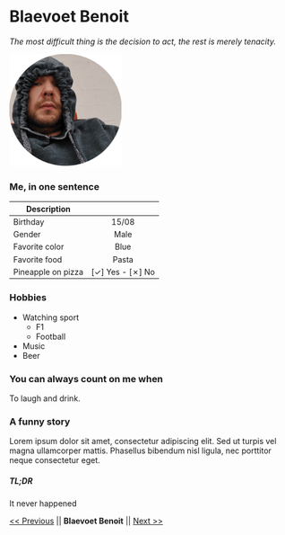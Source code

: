 # Blaevoet Benoit
*The most difficult thing is the decision to act, the rest is merely tenacity.*

<img src="./assets/ben.png" alt="ben"  width="200" height="200">

### Me, in one sentence 

| Description||
|---|:---:|
|Birthday|15/08|
|Gender|Male|
|Favorite color|Blue|
|Favorite food|Pasta|
|Pineapple on pizza|[&check;] Yes - [&cross;] No|

### Hobbies

- Watching sport
    - F1
    - Football
- Music
- Beer

### You can always count on me when 

To laugh and drink.

### A funny story
Lorem ipsum dolor sit amet, consectetur adipiscing elit. Sed ut turpis vel magna ullamcorper mattis. Phasellus bibendum nisl ligula, nec porttitor neque consectetur eget. 

##### TL;DR
It never happened

<!-- Vérifier les liens -->
[<< Previous](https://github.com/RinaldoBenaccetta/challenge-markdown) || **Blaevoet Benoit** || [Next >>](https://github.com/LoaW/challenge-markdown)
